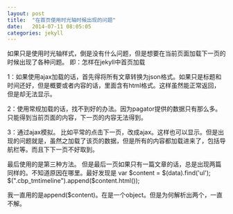 ```yaml
---
layout: post
title:  "在首页使用时光轴时候出现的问题"
date:   2014-07-11 08:05:05
categories: jekyll
---
```

如果只是使用时光轴样式，倒是没有什么问题，但是想要在当前页面加载下一页的时候出现了各种问题。
即：怎样在jekyll中首页加载

1：如果使用ajax加载的话，首先得将所有文章转换为json格式。如果只是标题和时间还好，但是概要或者内容的话，里面含有html格式。这样虽然能正常返回，但是却无法显示。

2：使用常规加载的话，找不到好的办法。因为pagator提供的数据只有那么多。只能得到当前页面的内容，下一页的内容无法得到。


3：通过ajax模拟。
比如平常的点击下一页，改成ajax。这样也可以显示。但是出现的问题就是，虽然之加载了该页的数据，但是所有的内容都加载进来了，包括导航栏等。而且下下一页不好取到。


最后使用的是第三种方法。
但是最后一页如果只有一篇文章的话，总是出现两篇同样的。不知道原因在哪里。最好发现是
var $content = $(data).find('ul');
$(".cbp_tmtimeline").append($content.html());


我一直用的是append($content)。在是一个object。但是为何解析出两个，一直不解。




